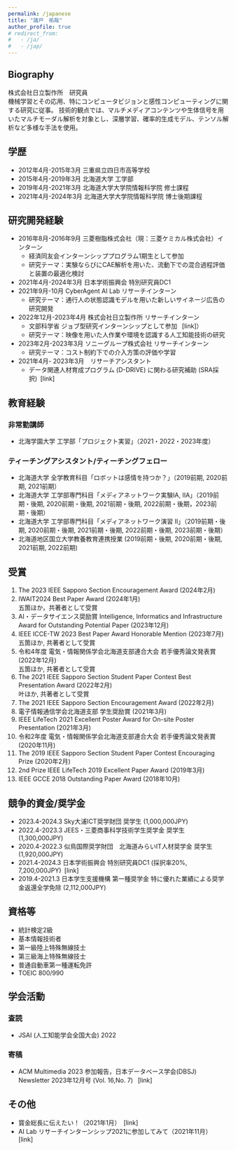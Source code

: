 ```yaml
---
permalink: /japanese
title: "諸戸　祐哉"
author_profile: true
# redirect_from: 
#   - /ja/
#   - /jap/
---
```


## Biography
株式会社日立製作所　研究員  
機械学習とその応用、特にコンピュータビジョンと感性コンピューティングに関する研究に従事。
技術的観点では、マルチメディアコンテンツや生体信号を用いたマルチモーダル解析を対象とし、深層学習、確率的生成モデル、テンソル解析など多様な手法を使用。

## 学歴
- 2012年4月-2015年3月 三重県立四日市高等学校
- 2015年4月-2019年3月 北海道大学 工学部
- 2019年4月-2021年3月 北海道大学大学院情報科学院 修士課程
- 2021年4月-2024年3月 北海道大学大学院情報科学院 博士後期課程

## 研究開発経験
- 2016年8月-2016年9月 三菱樹脂株式会社（現：三菱ケミカル株式会社）インターン   
  - 経済同友会インターンシッププログラム1期生として参加  
  - 研究テーマ：実験ならびにCAE解析を用いた、流動下での混合過程評価と装置の最適化検討
- 2021年4月-2024年3月 日本学術振興会 特別研究員DC1
- 2021年9月-10月 CyberAgent AI Lab リサーチインターン  
  - 研究テーマ：通行人の状態認識モデルを用いた新しいサイネージ広告の研究開発
- 2022年12月-2023年4月 株式会社日立製作所 リサーチインターン  
  - 文部科学省 ジョブ型研究インターンシップとして参加  [link]）
  - 研究テーマ：映像を用いた人作業や環境を認識する人工知能技術の研究
- 2023年2月-2023年3月 ソニーグループ株式会社 リサーチインターン  
  - 研究テーマ：コスト制約下での介入方策の評価や学習
- 2021年4月- 2023年3月　リサーチアシスタント
  - データ関連人材育成プログラム (D-DRIVE) に関わる研究補助 (SRA採択) [link]

## 教育経験
### 非常勤講師
- 北海学園大学 工学部「プロジェクト実習」（2021・2022・2023年度）

### ティーチングアシスタント/ティーチングフェロー
- 北海道大学 全学教育科目「ロボットは感情を持つか？」（2019前期, 2020前期, 2021前期）
- 北海道大学 工学部専門科目「メディアネットワーク実験IA, IIA」（2019前期・後期, 2020前期・後期, 2021前期・後期, 2022前期・後期，2023前期・後期）
- 北海道大学 工学部専門科目「メディアネットワーク演習 II」（2019前期・後期, 2020前期・後期, 2021前期・後期, 2022前期・後期, 2023前期・後期）
- 北海道地区国立大学教養教育連携授業 (2019前期・後期, 2020前期・後期, 2021前期, 2022前期)

## 受賞
1. The 2023 IEEE Sapporo Section Encouragement Award (2024年2月)
1. IWAIT2024 Best Paper Award (2024年1月)   
  五箇ほか，共著者として受賞
1. AI・データサイエンス奨励賞 Intelligence, Informatics and Infrastructure Award for Outstanding Potential Paper (2023年12月)
1. IEEE ICCE-TW 2023 Best Paper Award Honorable Mention (2023年7月)  
  五箇ほか, 共著者として受賞
1. 令和4年度 電気・情報関係学会北海道支部連合大会 若手優秀論文発表賞 (2022年12月)   
  五箇ほか, 共著者として受賞
1. The 2021 IEEE Sapporo Section Student Paper Contest Best Presentation Award (2022年2月)     
  叶ほか, 共著者として受賞
1. The 2021 IEEE Sapporo Section Encouragement Award (2022年2月)
1. 電子情報通信学会北海道支部 学生奨励賞 (2021年3月)
1. IEEE LifeTech 2021 Excellent Poster Award for On-site Poster Presentation (2021年3月)
1. 令和2年度 電気・情報関係学会北海道支部連合大会 若手優秀論文発表賞 (2020年11月)
1. The 2019 IEEE Sapporo Section Student Paper Contest Encouraging Prize (2020年2月)
1. 2nd Prize IEEE LifeTech 2019 Excellent Paper Award (2019年3月)
1. IEEE GCCE 2018 Outstanding Paper Award (2018年10月)

## 競争的資金/奨学金
- 2023.4-2024.3 Sky大浦ICT奨学財団 奨学生 (1,000,000JPY)
- 2022.4-2023.3 JEES・三菱商事科学技術学生奨学金 奨学生 (1,300,000JPY)
- 2020.4-2022.3 似鳥国際奨学財団　北海道みらいIT人材奨学金 奨学生 (1,920,000JPY)
- 2021.4-2024.3 日本学術振興会 特別研究員DC1 (採択率20%, 7,200,000JPY) [link]
- 2019.4-2021.3 日本学生支援機構 第一種奨学金 特に優れた業績による奨学金返還全学免除 (2,112,000JPY)

## 資格等
- 統計検定2級
- 基本情報技術者
- 第一級陸上特殊無線技士
- 第三級海上特殊無線技士
- 普通自動車第一種運転免許
- TOEIC 800/990
  
## 学会活動
### 査読
- JSAI (人工知能学会全国大会) 2022

### 寄稿
-  ACM Multimedia 2023 参加報告，日本データベース学会(DBSJ) Newsletter 2023年12月号 (Vol. 16,No. 7)  [link]

## その他
- 寳金総長に伝えたい！（2021年1月） [link]
- AI Lab リサーチインターンシップ2021に参加してみて（2021年11月） [link]
